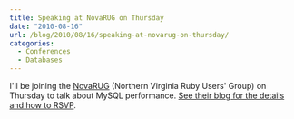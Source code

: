 ```yaml
---
title: Speaking at NovaRUG on Thursday
date: "2010-08-16"
url: /blog/2010/08/16/speaking-at-novarug-on-thursday/
categories:
  - Conferences
  - Databases
---
```

I'll be joining the [NovaRUG](http://novarug.org/) (Northern Virginia Ruby Users' Group) on Thursday to talk about MySQL performance. [See their blog for the details and how to RSVP](http://novarug.org/articles/2010/08/12/mysql-performance-for-rails-the-new-reality-by-baron-schwart).


